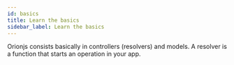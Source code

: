 ```yaml
---
id: basics
title: Learn the basics
sidebar_label: Learn the basics
---
```


Orionjs consists basically in controllers (resolvers) and models.
A resolver is a function that starts an operation in your app.
